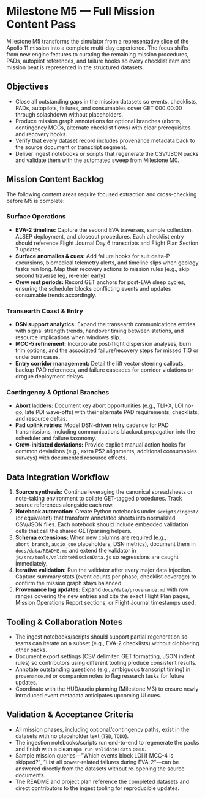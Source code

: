 # Milestone M5 — Full Mission Content Pass

Milestone M5 transforms the simulator from a representative slice of the Apollo 11 mission into a complete multi-day experience. The focus shifts from new engine features to curating the remaining mission procedures, PADs, autopilot references, and failure hooks so every checklist item and mission beat is represented in the structured datasets.

## Objectives
- Close all outstanding gaps in the mission datasets so events, checklists, PADs, autopilots, failures, and consumables cover GET 000:00:00 through splashdown without placeholders.
- Produce mission graph annotations for optional branches (aborts, contingency MCCs, alternate checklist flows) with clear prerequisites and recovery hooks.
- Verify that every dataset record includes provenance metadata back to the source document or transcript segment.
- Deliver ingest notebooks or scripts that regenerate the CSV/JSON packs and validate them with the automated sweep from Milestone M0.

## Mission Content Backlog

The following content areas require focused extraction and cross-checking before M5 is complete:

### Surface Operations
- **EVA-2 timeline:** Capture the second EVA traverses, sample collection, ALSEP deployment, and closeout procedures. Each checklist entry should reference Flight Journal Day 6 transcripts and Flight Plan Section 7 updates.
- **Surface anomalies & cues:** Add failure hooks for suit delta-P excursions, biomedical telemetry alerts, and timeline slips when geology tasks run long. Map their recovery actions to mission rules (e.g., skip second traverse leg, re-enter early).
- **Crew rest periods:** Record GET anchors for post-EVA sleep cycles, ensuring the scheduler blocks conflicting events and updates consumable trends accordingly.

### Transearth Coast & Entry
- **DSN support analytics:** Expand the transearth communications entries with signal strength trends, handover timing between stations, and resource implications when windows slip.
- **MCC-5 refinement:** Incorporate post-flight dispersion analyses, burn trim options, and the associated failure/recovery steps for missed TIG or underburn cases.
- **Entry corridor management:** Detail the lift vector steering callouts, backup PAD references, and failure cascades for corridor violations or drogue deployment delays.

### Contingency & Optional Branches
- **Abort ladders:** Document key abort opportunities (e.g., TLI+X, LOI no-go, late PDI wave-offs) with their alternate PAD requirements, checklists, and resource deltas.
- **Pad uplink retries:** Model DSN-driven retry cadence for PAD transmissions, including communications blackout propagation into the scheduler and failure taxonomy.
- **Crew-initiated deviations:** Provide explicit manual action hooks for common deviations (e.g., extra P52 alignments, additional consumables surveys) with documented resource effects.

## Data Integration Workflow
1. **Source synthesis:** Continue leveraging the canonical spreadsheets or note-taking environment to collate GET-tagged procedures. Track source references alongside each row.
2. **Notebook automation:** Create Python notebooks under `scripts/ingest/` (or equivalent) that transform annotated sheets into normalized CSV/JSON files. Each notebook should include embedded validation cells that call the shared GET/parsing helpers.
3. **Schema extensions:** When new columns are required (e.g., `abort_branch`, `audio_cue` placeholders, DSN metrics), document them in `docs/data/README.md` and extend the validator in `js/src/tools/validateMissionData.js` so regressions are caught immediately.
4. **Iterative validation:** Run the validator after every major data injection. Capture summary stats (event counts per phase, checklist coverage) to confirm the mission graph stays balanced.
5. **Provenance log updates:** Expand `docs/data/provenance.md` with row ranges covering the new entries and cite the exact Flight Plan pages, Mission Operations Report sections, or Flight Journal timestamps used.

## Tooling & Collaboration Notes
- The ingest notebooks/scripts should support partial regeneration so teams can iterate on a subset (e.g., EVA-2 checklists) without clobbering other packs.
- Document export settings (CSV delimiter, GET formatting, JSON indent rules) so contributors using different tooling produce consistent results.
- Annotate outstanding questions (e.g., ambiguous transcript timing) in `provenance.md` or companion notes to flag research tasks for future updates.
- Coordinate with the HUD/audio planning (Milestone M3) to ensure newly introduced event metadata anticipates upcoming UI cues.

## Validation & Acceptance Criteria
- All mission phases, including optional/contingency paths, exist in the datasets with no placeholder text (`TBD`, `TODO`).
- The ingestion notebooks/scripts run end-to-end to regenerate the packs and finish with a clean `npm run validate:data` pass.
- Sample mission queries—"Which events block LOI if MCC-4 is skipped?", "List all power-related failures during EVA-2"—can be answered directly from the datasets without re-opening the source documents.
- The README and project plan reference the completed datasets and direct contributors to the ingest tooling for reproducible updates.
